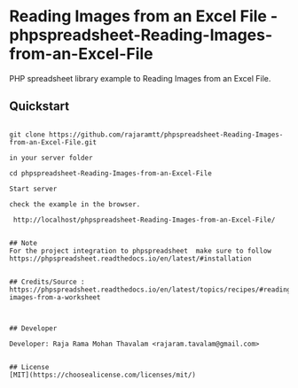 # Reading Images from an Excel File - phpspreadsheet-Reading-Images-from-an-Excel-File


PHP spreadsheet library example to Reading Images from an Excel File.

## Quickstart
```

git clone https://github.com/rajaramtt/phpspreadsheet-Reading-Images-from-an-Excel-File.git 

in your server folder

cd phpspreadsheet-Reading-Images-from-an-Excel-File

Start server 

check the example in the browser.

 http://localhost/phpspreadsheet-Reading-Images-from-an-Excel-File/
 

## Note 
For the project integration to phpspreadsheet  make sure to follow  
https://phpspreadsheet.readthedocs.io/en/latest/#installation  


## Credits/Source : https://phpspreadsheet.readthedocs.io/en/latest/topics/recipes/#reading-images-from-a-worksheet



## Developer

Developer: Raja Rama Mohan Thavalam <rajaram.tavalam@gmail.com>  


## License
[MIT](https://choosealicense.com/licenses/mit/)
